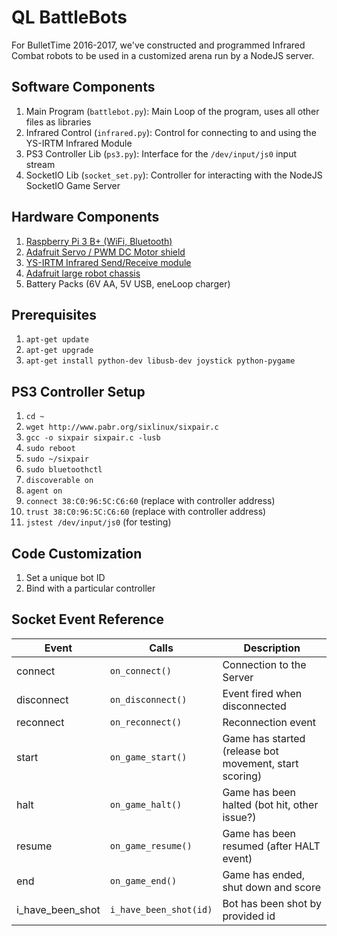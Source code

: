# QL BattleBots

For BulletTime 2016-2017, we've constructed and programmed Infrared Combat robots to be used in a customized arena run by a NodeJS server.

## Software Components
1. Main Program (`battlebot.py`): Main Loop of the program, uses all other files as libraries
2. Infrared Control (`infrared.py`): Control for connecting to and using the YS-IRTM Infrared Module
3. PS3 Controller Lib (`ps3.py`): Interface for the `/dev/input/js0` input stream
4. SocketIO Lib (`socket_set.py`): Controller for interacting with the NodeJS SocketIO Game Server

## Hardware Components
1. [Raspberry Pi 3 B+ (WiFi, Bluetooth)](https://www.raspberrypi.org/documentation/usage/)
2. [Adafruit Servo / PWM DC Motor shield](https://learn.adafruit.com/adafruit-dc-and-stepper-motor-hat-for-raspberry-pi)
3. [YS-IRTM Infrared Send/Receive module](http://arduino.stackexchange.com/questions/29801/how-to-connect-ir-transmitter-and-receiver-module/29813)
4. [Adafruit large robot chassis](https://learn.adafruit.com/simple-raspberry-pi-robot/overview)
5. Battery Packs (6V AA, 5V USB, eneLoop charger)

## Prerequisites
1. `apt-get update`
2. `apt-get upgrade`
3. `apt-get install python-dev libusb-dev joystick python-pygame`

## PS3 Controller Setup
1. `cd ~`
2. `wget http://www.pabr.org/sixlinux/sixpair.c`
3. `gcc -o sixpair sixpair.c -lusb`
4. `sudo reboot`
5. `sudo ~/sixpair`
6. `sudo bluetoothctl`
7. `discoverable on`
8. `agent on`
9. `connect 38:C0:96:5C:C6:60` (replace with controller address)
10. `trust 38:C0:96:5C:C6:60` (replace with controller address)
11. `jstest /dev/input/js0` (for testing)

## Code Customization
1. Set a unique bot ID
2. Bind with a particular controller

## Socket Event Reference
Event | Calls | Description
--- | --- | --- 
connect | `on_connect()` | Connection to the Server
disconnect |  `on_disconnect()`| Event fired when disconnected
reconnect |  `on_reconnect()`| Reconnection event
start |  `on_game_start()`| Game has started (release bot movement, start scoring)
halt |  `on_game_halt()`| Game has been halted (bot hit, other issue?)
resume |  `on_game_resume()`| Game has been resumed (after HALT event)
end |  `on_game_end()`| Game has ended, shut down and score
i_have_been_shot | `i_have_been_shot(id)` | Bot has been shot by provided id

